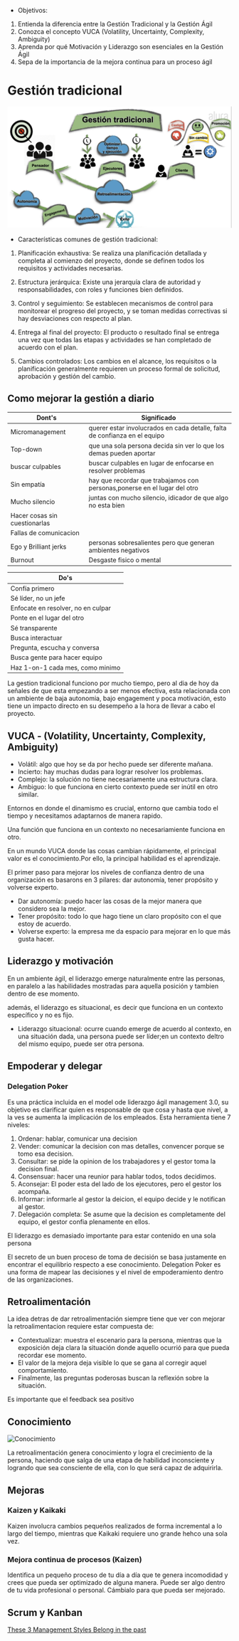 - Objetivos:
1. Entienda la diferencia entre la Gestión Tradicional y la Gestión Ágil
2. Conozca el concepto VUCA (Volatility, Uncertainty, Complexity, Ambiguity)
3. Aprenda por qué Motivación y Liderazgo son esenciales en la Gestión Ágil
4. Sepa de la importancia de la mejora continua para un proceso ágil


# Gestión tradicional

![Gestion Tradicional](imgs/GestionTradicional.png)

- Características comunes de gestión tradicional:
1. Planificación exhaustiva: Se realiza una planificación detallada y completa al comienzo del proyecto, donde se definen todos los requisitos y actividades necesarias.

2. Estructura jerárquica: Existe una jerarquía clara de autoridad y responsabilidades, con roles y funciones bien definidos.

3. Control y seguimiento: Se establecen mecanismos de control para monitorear el progreso del proyecto, y se toman medidas correctivas si hay desviaciones con respecto al plan.

4. Entrega al final del proyecto: El producto o resultado final se entrega una vez que todas las etapas y actividades se han completado de acuerdo con el plan.

5. Cambios controlados: Los cambios en el alcance, los requisitos o la planificación generalmente requieren un proceso formal de solicitud, aprobación y gestión del cambio.

## Como mejorar la gestión a diario

|Dont's| Significado|
|-----|------------|
|Micromanagement| querer estar involucrados en cada detalle, falta de confianza en el equipo |
|Top-down | que una sola persona decida sin ver lo que los demas pueden aportar |
|  buscar culpables  | buscar culpables en lugar de enfocarse en resolver problemas |
| Sin empatía | hay que recordar que trabajamos con personas,ponerse en el lugar del otro |
|Mucho silencio| juntas con mucho silencio, idicador de que algo no esta bien |
| Hacer cosas sin cuestionarlas| |
|Fallas de comunicacion| |
Ego y Brilliant jerks| personas sobresalientes pero que generan ambientes negativos |
|Burnout| Desgaste fisico o mental |


|Do's|
|----|
|Confía primero|
|Sé líder, no un jefe|
|Enfocate en resolver, no en culpar|
|Ponte en el lugar del otro|
|Sé transparente|
| Busca interactuar|
|Pregunta, escucha y conversa|
|Busca gente para hacer equipo|
|Haz 1-on-1 cada mes, como minimo|

La gestion tradicional funciono por mucho tiempo, pero al dia de hoy da señales de que esta empezando a ser menos efectiva, esta relacionada con un ambiente de baja autonomia, bajo engagement y poca motivación, esto tiene un impacto directo en su desempeño a la hora de llevar a cabo el proyecto.

## VUCA - (Volatility, Uncertainty, Complexity, Ambiguity)

- Volátil: algo que hoy se da por hecho puede ser diferente mañana.
- Incierto: hay muchas dudas para lograr resolver los problemas.
- Complejo: la solución no tiene necesariamente una estructura clara.
- Ambiguo: lo que funciona en cierto contexto puede ser inútil en otro similar.

Entornos en donde el dinamismo es crucial, entorno que cambia todo el tiempo y necesitamos adaptarnos de manera rapido.

Una función que funciona en un contexto no necesariamiente funciona en otro.

En un mundo VUCA donde las cosas cambian rápidamente, el principal valor es el conocimiento.Por ello, la principal habilidad es el aprendizaje.

El primer paso para mejorar los niveles de confianza dentro de una organización es basarons en 3 pilares: dar autonomía, tener propósito y volverse experto.

- Dar autonomía: puedo hacer las cosas de la mejor manera que considero sea la mejor.
- Tener propósito: todo lo que hago tiene un claro propósito con el que estoy de acuerdo.
- Volverse experto: la empresa me da espacio para mejorar en lo que más gusta hacer.

## Liderazgo y motivación

En un ambiente ágil, el liderazgo emerge naturalmente entre las personas, en paralelo a las habilidades mostradas para aquella posición y tambien dentro de ese momento.

además, el liderazgo es situacional, es decir que funciona en un contexto específico y no es fijo.

- Liderazgo situacional: ocurre cuando emerge de acuerdo al contexto, en una situación dada, una persona puede ser líder;en un contexto deltro del mismo equipo, puede ser otra persona.

## Empoderar y delegar
### Delegation Poker
Es una práctica incluida en el model ode liderazgo ágil management 3.0, su objetivo es clarificar quien es responsable de que cosa y hasta que nivel, a la ves se aumenta la implicación de los empleados.
Esta herramienta tiene 7 niveles:
1. Ordenar: hablar, comunicar una decision
2. Vender: comunicar la decision con mas detalles, convencer porque se tomo esa decision.
3. Consultar: se pide la opinion de los trabajadores y el gestor toma la decision final.
4. Consensuar: hacer una reunior para hablar todos, todos decidimos.
5. Aconsejar: El poder esta del lado de los ejecutores, pero el gestor los acompaña.
6. Informar: informarle al gestor la deicion, el equipo decide y le notifican al gestor.
7. Delegación completa: Se asume que la decision es completamente del equipo, el gestor confia plenamente en ellos.

El liderazgo es demasiado importante para estar contenido en una sola persona

El secreto de un buen proceso de toma de decisión se basa justamente en encontrar el equilibrio respecto a ese conocimiento. Delegation Poker es una forma de mapear las decisiones y el nivel de empoderamiento dentro de las organizaciones.

## Retroalimentación
La idea detras de dar retroalimentación siempre tiene que ver con mejorar
la retroalimentacion requiere estar compuesta de:
- Contextualizar: muestra el escenario para la persona, mientras que la exposición deja clara la situación donde aquello ocurrió para que pueda recordar ese momento. 
- El valor de la mejora deja visible lo que se gana al corregir aquel comportamiento.
- Finalmente, las preguntas poderosas buscan la reflexión sobre la situación.

Es importante que el feedback sea positivo

## Conocimiento
![Conocimiento](/imgs/conocimiento.png)

La retroalimentación genera conocimiento y logra el crecimiento de la persona, haciendo que salga de una etapa de habilidad inconsciente y logrando que sea consciente de ella, con lo que será capaz de adquirirla.

## Mejoras

### Kaizen y Kaikaki
Kaizen involucra cambios pequeños realizados de forma incremental a lo largo del tiempo, mientras que Kaikaki requiere uno grande hehco una sola vez.

### Mejora continua de procesos (Kaizen)
Identifica un pequeño proceso de tu día a día que te genera incomodidad y crees que pueda ser optimizado de alguna manera. Puede ser algo dentro de tu vida profesional o personal. Cámbialo para que pueda ser mejorado.

## Scrum y Kanban



[These 3 Management Styles Belong in the past](https://www.forbes.com/sites/worldeconomicforum/2016/02/03/these-3-management-styles-belong-in-the-past/?sh=4ccd2b542a18)
